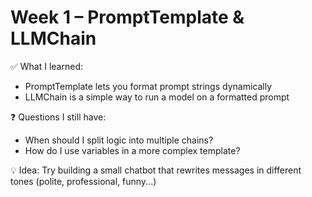 # Week 1 – PromptTemplate & LLMChain

✅ What I learned:
- PromptTemplate lets you format prompt strings dynamically
- LLMChain is a simple way to run a model on a formatted prompt

❓ Questions I still have:
- When should I split logic into multiple chains?
- How do I use variables in a more complex template?

💡 Idea:
Try building a small chatbot that rewrites messages in different tones (polite, professional, funny...)
